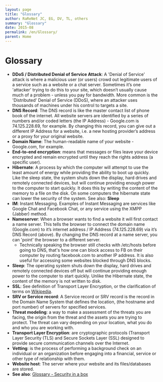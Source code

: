 ```yaml
---
layout: page
title: "Glossary"
author: RaReNet JC, EG, DV, TL, others
summary: "Glossary"
date: 2015-08
permalink: /en/Glossary/
parent: Home
---
```



# Glossary

- **DDoS / Distributed Denial of Service Attack**:   A 'Denial of Service' attack is where a malicious user (or users) crowd out legitimate users of a service such as a website or a chat server.  Sometimes it’s one 'attacker' trying to do this to your site, which doesn’t usually cause much of a problem - unless you pay for bandwidth. More common is the 'Distributed' Denial of Service (DDoS), where an attacker uses thousands of machines under his control to targets a site.
- **DNS Record**: The DNS record is like the master contact list of phone book of the internet. All website servers are identified by a series of numbers and/or coded letters (the IP Address) - Google.com is 74.125.228.69, for example. By changing this record, you can give out a different IP Address for a website, i.e. a new hosting provider’s address or a proxy for your original website.
- **Domain Name**: The human-readable name of your website - Google.com, for example.
- **End-to-end encryption**: means that messages or files leave your device encrypted and remain encrypted until they reach the rights address (a specific user).
- **Hibernate**: A process by which the computer will attempt to use the least amount of energy while providing the ability to boot up quickly. Like the sleep state, the system shuts down the display, hard drives and remotely connected devices, but will continue providing enough power to the computer to start quickly. It does this by writing the content of the memory to a file on the disk. On some computers the hibernate state can lower the security of the system. See also: **Sleep**
- **IM**: Instant Messaging. Examples of Instant Messaging are services like Google Chat and Facebook Chat, or any service using the XMPP (Jabber) method.
- **Nameserver**: When a browser wants to find a website it will first contact a name server. This tells the browser to connect the domain name (Google.com) to it’s internet address / IP Address (74.125.228.69) via it’s DNS Record (above). By changing the DNS record at a name server, you can 'point' the browser to a different server.
    - Technically speaking the browser still checks with /etc/hosts before going to DNS, that's how one can block access to FB on their computer by routing facebook.com to another IP address. It is also useful for accessing some websites blocked through DNS blocks.
- **Sleep**: The operating system shuts down the display, hard drives and remotely connected devices off but will continue providing enough power to the computer to start quickly. Unlike the Hibernate state, the content of the memory is not written to disk.
- **SSL**: See definition of Transport Layer Encryption, or the clarification of terms on [Wikipedia](https://en.wikipedia.org/wiki/Transport_Layer_Security).
- **SRV or Service record**: A Service record or SRV record is the record in the Domain Name System that defines the location, (the hostname and port number) of servers for specified services.
- **Threat modeling**: a way to make a assessment of the threats you are facing, the origin from the threat and the assets you are trying to protect. The threat can vary depending on your location, what you do and who you are working with.
- **Transport Layer Encryption**: are cryptographic protocols (Transport Layer Security  (TLS) and Secure Sockets Layer (SSL) designed to provide secure communication channels over the Internet.
- **Vetting**: is the process of performing a background check on an individual or an organization before engaging into a financial, service or other type of relationship with them.
- **Website host**: The server where your website and its files/databases are stored.
- **See also**: [Glossary - Security in a box](https://securityinabox.org/en/glossary)
